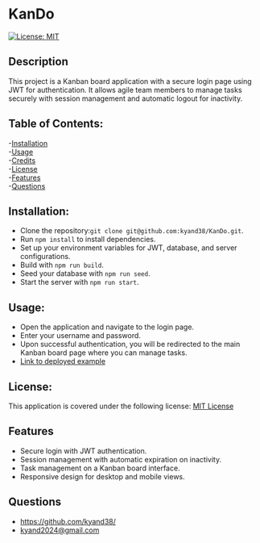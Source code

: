# KanDo
 [![License: MIT](https://img.shields.io/badge/License-MIT-yellow.svg)](https://opensource.org/licenses/MIT)

 ## Description
 This project is a Kanban board application with a secure login page using JWT for authentication. It allows agile team members to manage tasks securely with session management and automatic logout for inactivity.
 
 ## Table of Contents:

 -[Installation](#installation)<br/>
 -[Usage](#usage)<br/>
 -[Credits](#credits)<br/>
 -[License](#license)<br/>
 -[Features](#features)<br/>
 -[Questions](#questions)<br/>

## Installation: 
 - Clone the repository:`git clone git@github.com:kyand38/KanDo.git`. 
 - Run `npm install` to install dependencies. 
 - Set up your environment variables for JWT, database, and server configurations.
 - Build with `npm run build`. 
 - Seed your database with `npm run seed`.
 - Start the server with `npm run start`.

## Usage:
 - Open the application and navigate to the login page. 
 - Enter your username and password.
 - Upon successful authentication, you will be redirected to the main Kanban board page where you can manage tasks.
 - [Link to deployed example]()

## License:
This application is covered under the following license: [MIT License](https://www.gnu.org/licenses/gpl-3.0)

## Features
 - Secure login with JWT authentication.
 - Session management with automatic expiration on inactivity.
 - Task management on a Kanban board interface. 
 - Responsive design for desktop and mobile views.

## Questions
 - https://github.com/kyand38/
 - kyand2024@gmail.com


